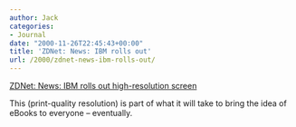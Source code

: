 ```yaml
---
author: Jack
categories:
- Journal
date: "2000-11-26T22:45:43+00:00"
title: 'ZDNet: News: IBM rolls out'
url: /2000/zdnet-news-ibm-rolls-out/
---
```


[ZDNet: News: IBM rolls out high-resolution screen][1]

This (print-quality resolution) is part of what it will take to bring the idea of eBooks to everyone &#8211; eventually.

 [1]: http://www.zdnet.com/zdnn/stories/news/0,4586,2652590,00.html